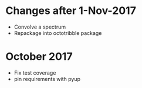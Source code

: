 # Changes after 1-Nov-2017
 - Convolve a spectrum
 - Repackage into octotribble package
 
 
# October 2017
 - Fix test coverage
 - pin requirements with pyup
